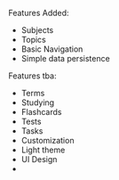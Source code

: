 Features Added:

- Subjects
- Topics
- Basic Navigation
- Simple data persistence

Features tba:

- Terms
- Studying
- Flashcards
- Tests
- Tasks
- Customization
- Light theme
- UI Design
-
